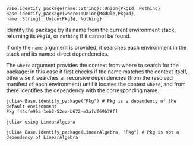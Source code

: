 ```
Base.identify_package(name::String)::Union{PkgId, Nothing}
Base.identify_package(where::Union{Module,PkgId}, name::String)::Union{PkgId, Nothing}
```

Identify the package by its name from the current environment stack, returning its `PkgId`, or `nothing` if it cannot be found.

If only the `name` argument is provided, it searches each environment in the stack and its named direct dependencies.

The `where` argument provides the context from where to search for the package: in this case it first checks if the name matches the context itself, otherwise it searches all recursive dependencies (from the resolved manifest of each environment) until it locates the context `where`, and from there identifies the dependency with the corresponding name.

```julia-repl
julia> Base.identify_package("Pkg") # Pkg is a dependency of the default environment
Pkg [44cfe95a-1eb2-52ea-b672-e2afdf69b78f]

julia> using LinearAlgebra

julia> Base.identify_package(LinearAlgebra, "Pkg") # Pkg is not a dependency of LinearAlgebra
```
